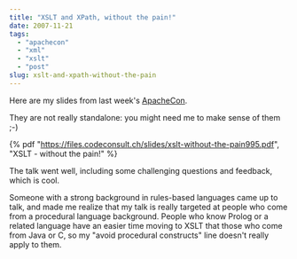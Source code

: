 ```yaml
---
title: "XSLT and XPath, without the pain!"
date: 2007-11-21
tags: 
  - "apachecon"
  - "xml"
  - "xslt"
  - "post"
slug: xslt-and-xpath-without-the-pain
---
```


Here are my slides from last week's [ApacheCon](http://www.us.apachecon.com).

They are not really standalone: you might need me to make sense of them ;-)

{% pdf
 "https://files.codeconsult.ch/slides/xslt-without-the-pain995.pdf",
 "XSLT - without the pain!"
%}

The talk went well, including some challenging questions and feedback, which is cool.

Someone with a strong background in rules-based languages came up to talk, and made me realize that my talk is really targeted at people who come from a procedural language background. People who know Prolog or a related language have an easier time moving to XSLT that those who come from Java or C, so my "avoid procedural constructs" line doesn't really apply to them.
